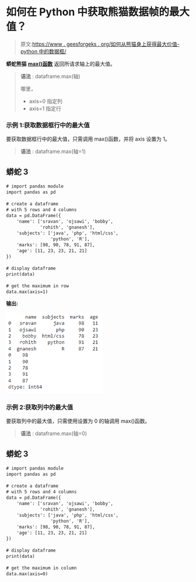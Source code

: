 # 如何在 Python 中获取熊猫数据帧的最大值？

> 原文:[https://www . geesforgeks . org/如何从熊猫身上获得最大价值-python 中的数据框/](https://www.geeksforgeeks.org/how-to-get-the-maximum-value-from-the-pandas-dataframe-in-python/)

**蟒蛇熊猫** [**max()函数**](https://www.geeksforgeeks.org/get-the-maximum-element-of-an-object-in-r-programming-max-function/) 返回所请求轴上的最大值。

> **语法** : dataframe.max(轴)
> 
> 哪里，
> 
> *   axis=0 指定列
> *   axis=1 指定行

### 示例 1:获取数据框行中的最大值

要获取数据框行中的最大值，只需调用 max()函数，并将 axis 设置为 1。

> **语法** : dataframe.max(轴=1)

## 蟒蛇 3

```
# import pandas module
import pandas as pd

# create a dataframe
# with 5 rows and 4 columns
data = pd.DataFrame({
    'name': ['sravan', 'ojsawi', 'bobby', 
             'rohith', 'gnanesh'],
    'subjects': ['java', 'php', 'html/css',
                 'python', 'R'],
    'marks': [98, 90, 78, 91, 87],
    'age': [11, 23, 23, 21, 21]
})

# display dataframe
print(data)

# get the maximum in row
data.max(axis=1)
```

**输出:**

![](img/eecbd8620fce254e015e74bfc5c9560e.png)

### 示例 2:获取列中的最大值

要获取列中的最大值，只需使用设置为 0 的轴调用 max()函数。

> **语法** : dataframe.max(轴=0)

## 蟒蛇 3

```
# import pandas module
import pandas as pd

# create a dataframe
# with 5 rows and 4 columns
data = pd.DataFrame({
    'name': ['sravan', 'ojsawi', 'bobby', 
             'rohith', 'gnanesh'],
    'subjects': ['java', 'php', 'html/css',
                 'python', 'R'],
    'marks': [98, 90, 78, 91, 87],
    'age': [11, 23, 23, 21, 21]
})

# display dataframe
print(data)

# get the maximum in column
data.max(axis=0)
```
